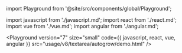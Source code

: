 import Playground from '@site/src/components/global/Playground';

import javascript from './javascript.md';
import react from './react.md';
import vue from './vue.md';
import angular from './angular.md';

<Playground
  version="7"
  size="small"
  code={{ javascript, react, vue, angular }}
  src="usage/v8/textarea/autogrow/demo.html"
/>
